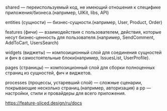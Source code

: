 shared — переиспользуемый код, не имеющий отношения к специфике приложения/бизнеса.(например, UIKit, libs, API)

entities (сущности) — бизнес-сущности.(например, User, Product, Order)

features (фичи) — взаимодействия с пользователем, действия, которые несут бизнес-ценность для пользователя.(например,
SendComment, AddToCart, UsersSearch)

widgets (виджеты) — композиционный слой для соединения сущностей и фич в самостоятельные блоки(например, IssuesList,
UserProfile).

pages (страницы) — композиционный слой для сборки полноценных страниц из сущностей, фич и виджетов.

processes (процессы, устаревший слой) — сложные сценарии, покрывающие несколько страниц.(например, авторизация)
a
pp — настройки, стили и провайдеры для всего приложения.

https://feature-sliced.design/ru/docs
